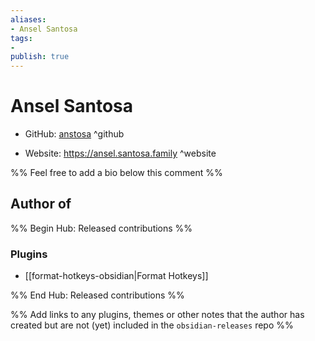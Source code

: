 ```yaml
---
aliases:
- Ansel Santosa
tags:
- 
publish: true
---
```


# Ansel Santosa

- GitHub: [anstosa](https://github.com/anstosa/) ^github
<!-- - Discord: `@` ^discord-->
- Website: <https://ansel.santosa.family> ^website
<!-- - [[Publish sites|Publish site]]: ^publish-->

%% Feel free to add a bio below this comment %%


## Author of

%% Begin Hub: Released contributions %%
### Plugins
- [[format-hotkeys-obsidian|Format Hotkeys]]

%% End Hub: Released contributions %%

%% Add links to any plugins, themes or other notes that the author has created but are not (yet) included in the `obsidian-releases` repo %%

<!--
### Unlisted plugins

- 
-->

<!--
### Others

- 
-->

<!--
## Sponsor this author

- [[GitHub sponsors]]: [Sponsor @anstosa on GitHub Sponsors](https://github.com/sponsors/anstosa) ^github-sponsor
- [[Buy me a coffee]]: ^buy-me-a-coffee
- [[PayPal]]: ^paypal
- [[Patreon]]: ^patreon

-->

<!--
## Follow this author

- [[YouTube Channels|On YouTube]]: ^youtube
- Twitter: ^twitter
- ...
-->